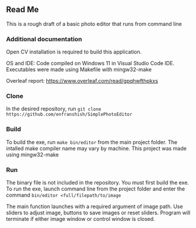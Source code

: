 ## Read Me ##

This is a rough draft of a basic photo editor that runs from command line

### Additional documentation ###
Open CV installation is required to build this application.

OS and IDE:
Code compiled on Windows 11 in Visual Studio Code IDE.
Executables were made using Makefile with mingw32-make

Overleaf report:
https://www.overleaf.com/read/gpqhwfthpkxs 

### Clone ###
In the desired repository, run ```git clone https://github.com/enfranshish/SimplePhotoEditor```

### Build ###
To build the exe, run ```make bin/editor``` from the main project folder. The intalled make compiler name may vary by machine. This project was made using mingw32-make

### Run ###
The binary file is not included in the repository. You must first build the exe. To run the exe, launch command line from the project folder and enter the command ```bin/editor <full/filepath/to/image```

The main function launches with a required argument of image path. Use sliders to adjust
image, buttons to save images or reset sliders. Program will terminate if either image
window or control window is closed.
